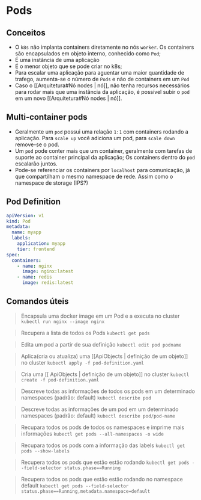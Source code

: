 # Pods 

## Conceitos
* O `k8s` não implanta containers diretamente no nós `worker`. Os containers são encapsulados em objeto interno, conhecido como `Pod`;
* É uma instância de uma aplicação
* É o menor objeto que se pode criar no k8s;
* Para escalar uma aplicação para aguentar uma maior quantidade de trafego, aumenta-se o número de `Pods` e não de containers em um `Pod`
* Caso o [[Arquitetura#Nó nodes | nó]], não tenha recursos necessários para rodar mais que uma instância da aplicação, é possível subir o `pod` em um novo [[Arquitetura#Nó nodes | nó]].

## Multi-container pods
* Geralmente um `pod` possui uma relação `1:1` com containers rodando a aplicação. Para `scale up` você adiciona um pod, para `scale down` remove-se o pod.
* Um `pod` pode conter mais que um container, geralmente com tarefas de suporte ao container principal da aplicação; Os containers dentro do `pod` escalarão juntos.
* Pode-se referenciar os containers por `localhost` para comunicação, já que compartilham o mesmo namespace de rede. Assim como o namespace de storage (IPS?) 

## Pod Definition
```yaml
apiVersion: v1
kind: Pod
metadata:
  name: myapp
  labels:
    application: myapp
    tier: frontend
spec:
  containers:
  	- name: nginx
	  image: nginx:latest
	- name: redis
	  image: redis:latest

```

## Comandos úteis
> Encapsula uma docker image em um Pod e a executa no cluster
> `kubectl run nginx --image nginx`

> Recupera a lista de todos os Pods
> `kubectl get pods`

> Edita um pod a partir de sua definição
>  `kubectl edit pod podname`

> Aplica(cria ou atualiza) uma [[ApiObjects | definição de um objeto]] no cluster
> `kubectl apply -f pod-definition.yaml`
 
 > Cria uma [[ ApiObjects | definição de um objeto]] no cluster
> `kubectl create -f pod-definition.yaml`
 
 
> Descreve todas as informações de todos os pods em um determinado namespaces (padrão: default)
> `kubectl describe pod`

> Descreve todas as informações de um pod em um determinado namespaces (padrão: default)
>  `kubectl describe pod/pod-name`

> Recupara todos os pods de todos os namespaces e imprime mais informações
> `kubectl get pods --all-namespaces -o wide`

> Recupara todos os pods com a informação das labels
> `kubectl get pods --show-labels`

> Recupera todos os pods que estão estão rodando
> `kubectl get pods --field-selector status.phase==Running`

> Recupera todos os pods que estão estão rodando no namespace default
> `kubectl get pods --field-selector status.phase==Running,metadata.namespace=default`